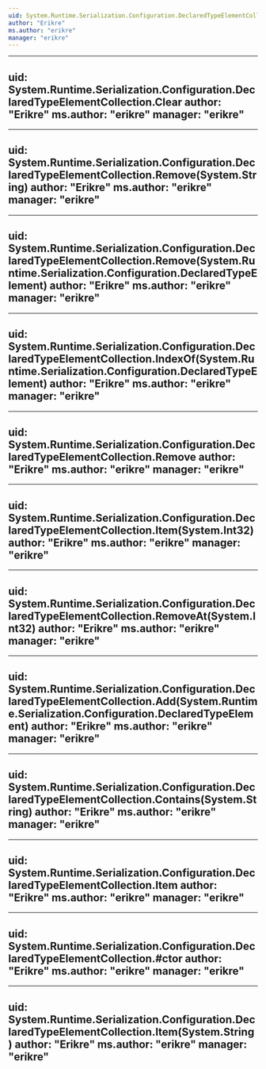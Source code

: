 ```yaml
---
uid: System.Runtime.Serialization.Configuration.DeclaredTypeElementCollection
author: "Erikre"
ms.author: "erikre"
manager: "erikre"
---
```


---
uid: System.Runtime.Serialization.Configuration.DeclaredTypeElementCollection.Clear
author: "Erikre"
ms.author: "erikre"
manager: "erikre"
---

---
uid: System.Runtime.Serialization.Configuration.DeclaredTypeElementCollection.Remove(System.String)
author: "Erikre"
ms.author: "erikre"
manager: "erikre"
---

---
uid: System.Runtime.Serialization.Configuration.DeclaredTypeElementCollection.Remove(System.Runtime.Serialization.Configuration.DeclaredTypeElement)
author: "Erikre"
ms.author: "erikre"
manager: "erikre"
---

---
uid: System.Runtime.Serialization.Configuration.DeclaredTypeElementCollection.IndexOf(System.Runtime.Serialization.Configuration.DeclaredTypeElement)
author: "Erikre"
ms.author: "erikre"
manager: "erikre"
---

---
uid: System.Runtime.Serialization.Configuration.DeclaredTypeElementCollection.Remove
author: "Erikre"
ms.author: "erikre"
manager: "erikre"
---

---
uid: System.Runtime.Serialization.Configuration.DeclaredTypeElementCollection.Item(System.Int32)
author: "Erikre"
ms.author: "erikre"
manager: "erikre"
---

---
uid: System.Runtime.Serialization.Configuration.DeclaredTypeElementCollection.RemoveAt(System.Int32)
author: "Erikre"
ms.author: "erikre"
manager: "erikre"
---

---
uid: System.Runtime.Serialization.Configuration.DeclaredTypeElementCollection.Add(System.Runtime.Serialization.Configuration.DeclaredTypeElement)
author: "Erikre"
ms.author: "erikre"
manager: "erikre"
---

---
uid: System.Runtime.Serialization.Configuration.DeclaredTypeElementCollection.Contains(System.String)
author: "Erikre"
ms.author: "erikre"
manager: "erikre"
---

---
uid: System.Runtime.Serialization.Configuration.DeclaredTypeElementCollection.Item
author: "Erikre"
ms.author: "erikre"
manager: "erikre"
---

---
uid: System.Runtime.Serialization.Configuration.DeclaredTypeElementCollection.#ctor
author: "Erikre"
ms.author: "erikre"
manager: "erikre"
---

---
uid: System.Runtime.Serialization.Configuration.DeclaredTypeElementCollection.Item(System.String)
author: "Erikre"
ms.author: "erikre"
manager: "erikre"
---
